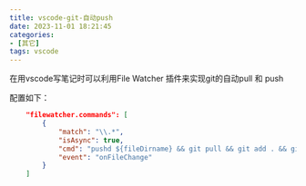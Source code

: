 ```yaml
---
title: vscode-git-自动push
date: 2023-11-01 18:21:45
categories:
- [其它]
tags: vscode
---
```


在用vscode写笔记时可以利用File Watcher 插件来实现git的自动pull 和 push

配置如下：
```json
    "filewatcher.commands": [
        {
            "match": "\\.*",
            "isAsync": true,
            "cmd": "pushd ${fileDirname} && git pull && git add . && git commit -m auto_update && git push -f",
            "event": "onFileChange"
        }
    ]
```

